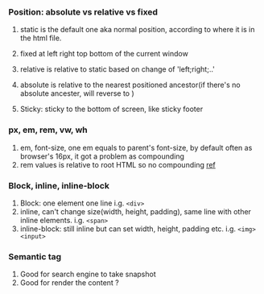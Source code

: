 ### Position: absolute vs relative vs fixed


1. static is the default one aka normal position, according to where it is in the html file.

2. fixed at left right top bottom of the current window

3. relative is relative to static based on change of 'left;right;..'

4. absolute is relative to the nearest positioned ancestor(if there's no absolute ancester, will reverse to <html>)

5. Sticky: sticky to the bottom of screen, like sticky footer


### px, em, rem, vw, wh

1. em, font-size, one em equals to parent's font-size, by default often as browser's 16px, it got a problem as compounding
2. rem values is relative to root HTML so no compounding [ref](https://developer.mozilla.org/en-US/docs/Web/CSS/font-size)

### Block, inline, inline-block
 1. Block: one element one line
 i.g. ```<div>```
 2. inline, can't change size(width, height, padding), same line with other inline elements.
 i.g. ```<span>```
 3. inline-block: still inline but can set width, height, padding etc. i.g. ```<img> <input>```
 
 ### Semantic tag
 1. Good for search engine to take snapshot
 2. Good for render the content ?
